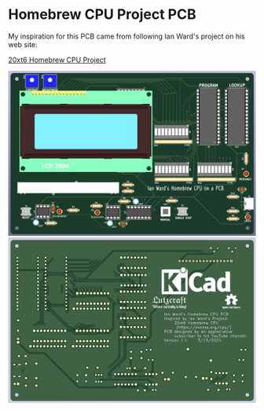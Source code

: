 # Homebrew CPU Project PCB

My inspiration for this PCB came from following Ian Ward's project on his web site:

[20xt6 Homebrew CPU Project](https://excess.org/cpu/)


![PCB Front Image](homebrew-cpu-pcb-front.jpg)
![PCB Back Image](homebrew-cpu-pcb-back.jpg)

